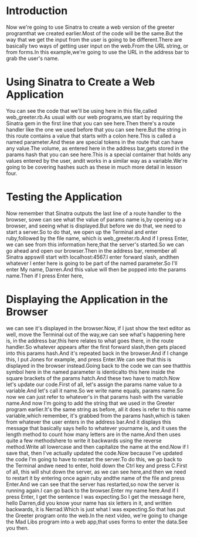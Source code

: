 # Introduction

Now we're going to use Sinatra to create a web version of the greeter programthat we created earlier.Most of the code will be the same.But the way that we get the input from the user is going to be different.There are basically two ways of getting user input on the web.From the URL string, or from forms.In this example,we're going to use the URL in the address bar to grab the user's name.

# Using Sinatra to Create a Web Application

You can see the code that we'll be using here in this file,called web_greeter.rb.As usual with our web programs,we start by requiring the Sinatra gem in the first line that you can see here.Then there's a route handler like the one we used before that you can see here.But the string in this route contains a value that starts with a colon here.This is called a named parameter.And these are special tokens in the route that can have any value.The volume, as entered here in the address bar,gets stored in the params hash that you can see here.This is a special container that holds any values entered by the user, andit works in a similar way as a variable.We're going to be covering hashes such as these in much more detail in lesson four.

# Testing the Application

Now remember that Sinatra outputs the last line of a route handler to the browser, sowe can see what the value of params name is,by opening up a browser, and seeing what is displayed.But before we do that, we need to start a server.So to do that, we open up the Terminal and enter ruby,followed by the file name, which is web_greeter.rb.And if I press Enter, we can see from this information here,that the server's started.So we can go ahead and open our browser.Then in the address bar, remember all Sinatra appswill start with localhost:4567.I enter forward slash, andthen whatever I enter here is going to be part of the named parameter.So I'll enter My name, Darren.And this value will then be popped into the params name.Then if I press Enter here,

# Displaying the Application in the Browser

we can see it's displayed in the browser.Now, if I just show the text editor as well, move the Terminal out of the way,we can see what's happening here is, in the address bar,this here relates to what goes there, in the route handler.So whatever appears after the first forward slash,then gets placed into this params hash.And it's repeated back in the browser.And if I change this, I put Jones for example, and press Enter.We can see that this is displayed in the browser instead.Going back to the code we can see thatthis symbol here in the named parameter is identicalto this here inside the square brackets of the params hatch.And these two have to match.Now let's update our code.First of all, let's assign the params name value to a variable.And let's call it name.So we write name equals, params name.So now we can just refer to whatever's in that params hash with the variable name.And now I'm going to add the string that we used in the Greeter program earlier.It's the same string as before, all it does is refer to this name variable,which remember, it's grabbed from the params hash,which is taken from whatever the user enters in the address bar.And it displays this message that basically says hello to whatever yourname is, and it uses the length method to count how many letters are in the name.And then uses quite a few methodshere to write it backwards using the reverse method.Write all lowercase and then capitalize the name at the end.Now if I save that, then I've actually updated the code.Now because I've updated the code I'm going to have to restart the server.To do this, we go back to the Terminal andwe need to enter, hold down the Ctrl key and press C.First of all, this will shut down the server, as we can see here,and then we need to restart it by entering once again ruby andthe name of the file and press Enter.And we can see that the server has restarted,so now the server is running again.I can go back to the browser.Enter my name here.And if I press Enter, I get the sentence I was expecting.So I get the message here, hello Darren,did you know your name has six letters in it, and written backwards, it is Nerrad.Which is just what I was expecting.So that has put the Greeter program onto the web.In the next video, we're going to change the Mad Libs program into a web app,that uses forms to enter the data.See you then.